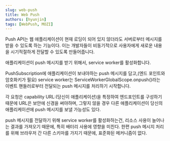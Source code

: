 ```yaml
---
slug: web-push
title: Web Push
authors: [hyunjin]
tags: [WebPush, MOZI]
---
```


Push API는 웹 애플리케이션이 현재 로딩이 되어 있지 않더라도 서버로부터 메시지를 받을 수 있도록 하는 기능이다. 이는 개발자들이 비동기적으로 사용자에게 새로운 내용을 시기적절하게 전달할 수 있도록 만들어줍니다.

애플리케이션이 push 메시지를 받기 위해서, service worker를 활성화합니다.

PushSubscription에 애플리케이션이 보내야하는 push 메시지를 담고,(엔드 포인트와 암호화키가 필요) service worker는 ServiceWorkerGlobalScope.onpush()라는 이벤트 핸들러로부터 전달되는 push 메시지를 처리하기 시작합니다.

각 요청은 capability URL:(당신이 애플리케이션)을 특정하여 엔드포인트를 구성하기 때문에 URL은 보안에 신경을 써야하며, 그렇지 않을 경우 다른 애플리케이션이 당신의 애플리케이션에 push 메시지를 보낼 가능성도 있다.

push 메시지를 전달하기 위해 service worker를 활성화하는건, 리소스 사용이 늘어나는 결과를 가져오기 때문에, 특히 배터리 사용에 영향을 미친다. 한편 push 메시지 처리를 위해 브라우저 간 다른 스키마를 가지기 때문에, 표준화된 메커니즘이 없다.
